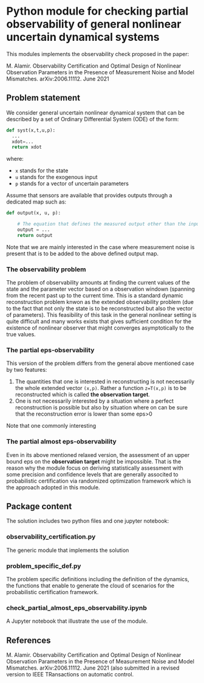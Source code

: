 # Python module for checking partial observability of general nonlinear uncertain dynamical systems

This modules implements the observability check proposed in the paper:

M. Alamir. Observability Certification and Optimal Design of Nonlinear Observation Parameters in the Presence of Measurement Noise and Model Mismatches. arXiv:2006.11112. June 2021

## Problem statement 

We consider general uncertain nonlinear dynamical system that can be described by a set of Ordinary Differential System (ODE) of the form:

```python
def syst(x,t,u,p):
  ...
  xdot=...
  return xdot
```
where:
- ```x``` stands for the state 
- ```u``` stands for the exogenous input 
- ```p``` stands for a vector of uncertain parameters

Assume that sensors are available that provides outputs through a dedicated map such as:

```python
def output(x, u, p):

    # The equation that defines the measured output other than the input u
    output = ...
    return output
```
Note that we are mainly interested in the case where measurement noise is present that is to be added to the above defined output map. 
### The observability problem 
The problem of observability amounts at finding the current values of the state and the parameter vector based on a observation windown 
(spanning from the recent past up to the current time. This is a standard dynamic reconstruction problem knwon as the extended observability problem 
(due to the fact that not only the state is to be reconstructed but also the vector of parameters). This feasibility of this task in the general nonlinear 
setting is quite difficult and many works exists that gives sufficient condition for the existence of nonlinear observer that might converges asymptotically to 
the true values. 

### The partial eps-observability 
This version of the problem differs from the general above mentioned case by two features:

1. The quantities that one is interested in reconstructing is not necessarily the whole extended vector ```(x,p)```. Rather a function ```z=T(x,p)``` is to be reconstructed which is called **the observation target**. 
2. One is not necessarily interested by a situation where a perfect reconstruction is possible but also by situation where on can be sure that the reconstruction error is lower than some eps>0

Note that one commonly interesting 
### The partial almost eps-observability 
Even in its above mentioned relaxed version, the assessment of an upper bound eps on the **observation target** might be impossible. That is the reason why the module focus on deriving 
statistically assessment with some precision and confidence levels that are generally associted to probabilistic certification via randomized optimization framework 
which is the approach adopted in this module. 

## Package content

The solution includes two python files and one jupyter notebook:

### observability_certification.py 

The generic module that implements the solution 

### problem_specific_def.py

The problem specific definitions including the definition of the dynamics, the functions that enable to generate the cloud of scenarios for the probabilistic 
certification framework. 

### check_partial_almost_eps_observability.ipynb

A Jupyter notebook that illustrate the use of the module. 


## References

M. Alamir. Observability Certification and Optimal Design of Nonlinear Observation Parameters in the Presence of Measurement Noise and Model Mismatches. arXiv:2006.11112. June 2021 
(also submitted in a revised version to IEEE TRansactions on automatic control. 
